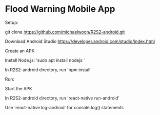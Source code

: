 # Flood Warning Mobile App

Setup: 

git clone https://github.com/michaelwoon/R2S2-android.git

Download Android Studio https://developer.android.com/studio/index.html

Create an APK

Install Node.js: 'sudo apt install nodejs '

In R2S2-android directory, run 'npm install'



Run:

Start the APK

In R2S2-android directory, run 'react-native run-android'

Use 'react-native log-android' for console.log() statements
